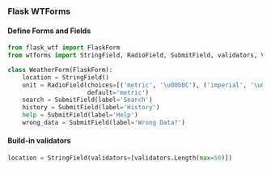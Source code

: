 ### Flask WTForms

#### Define Forms and Fields
```python
from flask_wtf import FlaskForm
from wtforms import StringField, RadioField, SubmitField, validators, ValidationError

class WeatherForm(FlaskForm):
    location = StringField()
    unit = RadioField(choices=[('metric', '\u00b0C'), ('imperial', '\u00b0F')],
                      default='metric')
    search = SubmitField(label='Search')
    history = SubmitField(label='History')
    help = SubmitField(label='Help')
    wrong_data = SubmitField(label='Wrong Data?')
```

#### Build-in validators
```python
location = StringField(validators=[validators.Length(max=50)])
```
